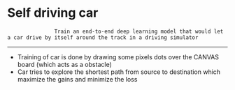 # Self driving car

                   Train an end-to-end deep learning model that would let a car drive by itself around the track in a driving simulator
<hr></hr>

<ul>
  <li> Training of car is done by drawing some pixels dots over the CANVAS board (which acts as a obstacle)</li>
  <li>Car tries to explore the shortest path from source to destination which maximize the gains and minimize the loss</li>
</ul>

